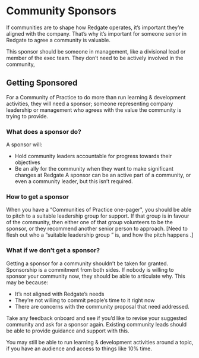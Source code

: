 # Community Sponsors
If communities are to shape how Redgate operates, it’s important they’re aligned with the company. That’s why it’s important for someone senior in Redgate to agree a community is valuable. 

This sponsor should be someone in management, like a divisional lead or member of the exec team. They don’t need to be actively involved in the community,  

## Getting Sponsored
For a Community of Practice to do more than run  learning & development activities, they will need a sponsor;  someone representing company leadership or management who agrees with the value the community is trying to provide.

### What does a sponsor do?
A sponsor will:
* Hold community leaders accountable for progress towards their objectives
* Be an ally for the community when they want to make significant changes at Redgate
A sponsor can be an active part of a community, or even a community leader, but this isn’t required.

### How to get a sponsor
When you have a “Communities of Practice one-pager", you should be able to pitch to a suitable leadership group for support. If that group is in favour of the community, then either one of that group volunteers to be the sponsor, or they recommend another senior person to approach.
[Need to flesh out who a “suitable leadership group  ” is, and how the pitch happens   .]

### What if we don’t get a sponsor? 
Getting a sponsor for a community shouldn’t be taken for granted. Sponsorship is a commitment from both sides.
If nobody is willing to sponsor your community now, they should be able to articulate why. This may be because:
* It’s not aligned with Redgate’s needs
* They’re not willing to commit people’s time to it right now
* There are concerns with the community proposal that need addressed.

Take any feedback onboard and see if you’d like to revise your suggested community and ask for a sponsor again. Existing community leads should be able to provide guidance and support with this.

You may still be able to run learning & development activities around a topic, if you have an audience and access to things like 10% time.